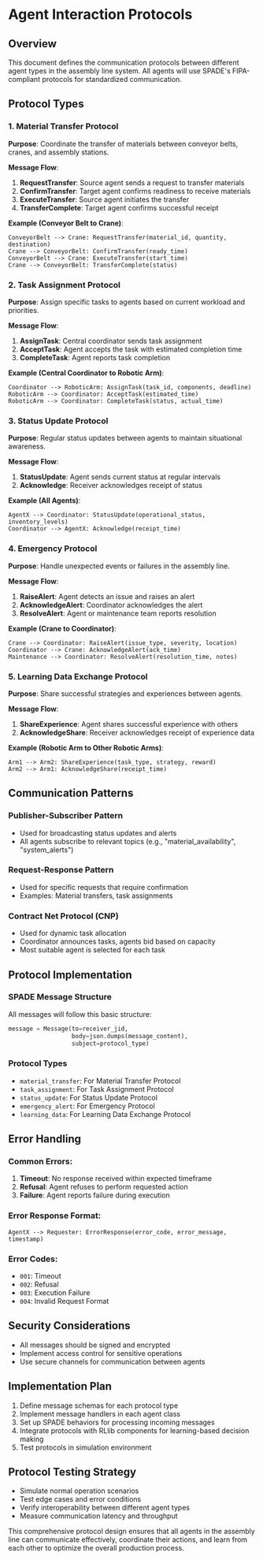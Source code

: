 # Agent Interaction Protocols

## Overview
This document defines the communication protocols between different agent types in the assembly line system. All agents will use SPADE's FIPA-compliant protocols for standardized communication.

## Protocol Types

### 1. Material Transfer Protocol
**Purpose**: Coordinate the transfer of materials between conveyor belts, cranes, and assembly stations.

**Message Flow**:
1. **RequestTransfer**: Source agent sends a request to transfer materials
2. **ConfirmTransfer**: Target agent confirms readiness to receive materials
3. **ExecuteTransfer**: Source agent initiates the transfer
4. **TransferComplete**: Target agent confirms successful receipt

**Example (Conveyor Belt to Crane)**:
```plaintext
ConveyorBelt --> Crane: RequestTransfer(material_id, quantity, destination)
Crane --> ConveyorBelt: ConfirmTransfer(ready_time)
ConveyorBelt --> Crane: ExecuteTransfer(start_time)
Crane --> ConveyorBelt: TransferComplete(status)
```

### 2. Task Assignment Protocol
**Purpose**: Assign specific tasks to agents based on current workload and priorities.

**Message Flow**:
1. **AssignTask**: Central coordinator sends task assignment
2. **AcceptTask**: Agent accepts the task with estimated completion time
3. **CompleteTask**: Agent reports task completion

**Example (Central Coordinator to Robotic Arm)**:
```plaintext
Coordinator --> RoboticArm: AssignTask(task_id, components, deadline)
RoboticArm --> Coordinator: AcceptTask(estimated_time)
RoboticArm --> Coordinator: CompleteTask(status, actual_time)
```

### 3. Status Update Protocol
**Purpose**: Regular status updates between agents to maintain situational awareness.

**Message Flow**:
1. **StatusUpdate**: Agent sends current status at regular intervals
2. **Acknowledge**: Receiver acknowledges receipt of status

**Example (All Agents)**:
```plaintext
AgentX --> Coordinator: StatusUpdate(operational_status, inventory_levels)
Coordinator --> AgentX: Acknowledge(receipt_time)
```

### 4. Emergency Protocol
**Purpose**: Handle unexpected events or failures in the assembly line.

**Message Flow**:
1. **RaiseAlert**: Agent detects an issue and raises an alert
2. **AcknowledgeAlert**: Coordinator acknowledges the alert
3. **ResolveAlert**: Agent or maintenance team reports resolution

**Example (Crane to Coordinator)**:
```plaintext
Crane --> Coordinator: RaiseAlert(issue_type, severity, location)
Coordinator --> Crane: AcknowledgeAlert(ack_time)
Maintenance --> Coordinator: ResolveAlert(resolution_time, notes)
```

### 5. Learning Data Exchange Protocol
**Purpose**: Share successful strategies and experiences between agents.

**Message Flow**:
1. **ShareExperience**: Agent shares successful experience with others
2. **AcknowledgeShare**: Receiver acknowledges receipt of experience data

**Example (Robotic Arm to Other Robotic Arms)**:
```plaintext
Arm1 --> Arm2: ShareExperience(task_type, strategy, reward)
Arm2 --> Arm1: AcknowledgeShare(receipt_time)
```

## Communication Patterns

### Publisher-Subscriber Pattern
- Used for broadcasting status updates and alerts
- All agents subscribe to relevant topics (e.g., "material_availability", "system_alerts")

### Request-Response Pattern
- Used for specific requests that require confirmation
- Examples: Material transfers, task assignments

### Contract Net Protocol (CNP)
- Used for dynamic task allocation
- Coordinator announces tasks, agents bid based on capacity
- Most suitable agent is selected for each task

## Protocol Implementation

### SPADE Message Structure
All messages will follow this basic structure:
```python
message = Message(to=receiver_jid,
                  body=json.dumps(message_content),
                  subject=protocol_type)
```

### Protocol Types
- `material_transfer`: For Material Transfer Protocol
- `task_assignment`: For Task Assignment Protocol
- `status_update`: For Status Update Protocol
- `emergency_alert`: For Emergency Protocol
- `learning_data`: For Learning Data Exchange Protocol

## Error Handling

### Common Errors:
1. **Timeout**: No response received within expected timeframe
2. **Refusal**: Agent refuses to perform requested action
3. **Failure**: Agent reports failure during execution

### Error Response Format:
```plaintext
AgentX --> Requester: ErrorResponse(error_code, error_message, timestamp)
```

### Error Codes:
- `001`: Timeout
- `002`: Refusal
- `003`: Execution Failure
- `004`: Invalid Request Format

## Security Considerations
- All messages should be signed and encrypted
- Implement access control for sensitive operations
- Use secure channels for communication between agents

## Implementation Plan
1. Define message schemas for each protocol type
2. Implement message handlers in each agent class
3. Set up SPADE behaviors for processing incoming messages
4. Integrate protocols with RLlib components for learning-based decision making
5. Test protocols in simulation environment

## Protocol Testing Strategy
- Simulate normal operation scenarios
- Test edge cases and error conditions
- Verify interoperability between different agent types
- Measure communication latency and throughput

This comprehensive protocol design ensures that all agents in the assembly line can communicate effectively, coordinate their actions, and learn from each other to optimize the overall production process.